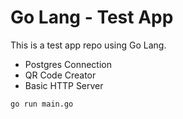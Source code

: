 # Go Lang - Test App

This is a test app repo using Go Lang.

- Postgres Connection
- QR Code Creator
- Basic HTTP Server

```bash
go run main.go
```